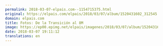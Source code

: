 ```yaml
---
permalink: 2018-03-07-elpais.com--1154715375.html
original: https://elpais.com/elpais/2018/03/07/album/1520431602_312545.html#?ref=rss&format=simple&link=link
domain: elpais.com
title: Fotos: De la Transición al 8M
image: https://ep00.epimg.net/elpais/imagenes/2018/03/07/album/1520431602_312545_1520432567_rrss_normal.jpg
date: 2018-03-07 19:11:12
translations: en
---
```



